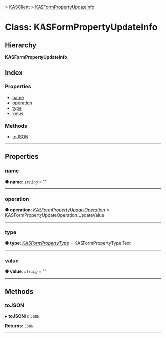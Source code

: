 [](../README.md) > [KASClient](../modules/kasclient.md) > [KASFormPropertyUpdateInfo](../classes/kasclient.kasformpropertyupdateinfo.md)

# Class: KASFormPropertyUpdateInfo

## Hierarchy

**KASFormPropertyUpdateInfo**

## Index

### Properties

* [name](kasclient.kasformpropertyupdateinfo.md#name)
* [operation](kasclient.kasformpropertyupdateinfo.md#operation)
* [type](kasclient.kasformpropertyupdateinfo.md#type)
* [value](kasclient.kasformpropertyupdateinfo.md#value)

### Methods

* [toJSON](kasclient.kasformpropertyupdateinfo.md#tojson)

---

## Properties

<a id="name"></a>

###  name

**● name**: *`string`* = ""

___
<a id="operation"></a>

###  operation

**● operation**: *[KASFormPropertyUpdateOperation](../enums/kasclient.kasformpropertyupdateoperation.md)* =  KASFormPropertyUpdateOperation.UpdateValue

___
<a id="type"></a>

###  type

**● type**: *[KASFormPropertyType](../enums/kasclient.kasformpropertytype.md)* =  KASFormPropertyType.Text

___
<a id="value"></a>

###  value

**● value**: *`string`* = ""

___

## Methods

<a id="tojson"></a>

###  toJSON

▸ **toJSON**(): `JSON`

**Returns:** `JSON`

___

